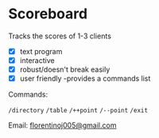# Scoreboard

Tracks the scores of 1-3 clients

- [x] text program
- [x] interactive
- [x] robust/doesn't break easily
- [x] user friendly -provides a commands list

Commands:

```/directory```
```/table```
```/++point```
```/--point```
```/exit```

Email: <florentinoj005@gmail.com>
